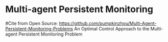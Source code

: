 # Multi-agent Persistent Monitoring
#Cite from Open Source: https://github.com/pumpkinzhou/Multi-Agent-Persistent-Monitoring-Problems
An Optimal Control Approach to the Multi-agent Persistent Monitoring Problem
